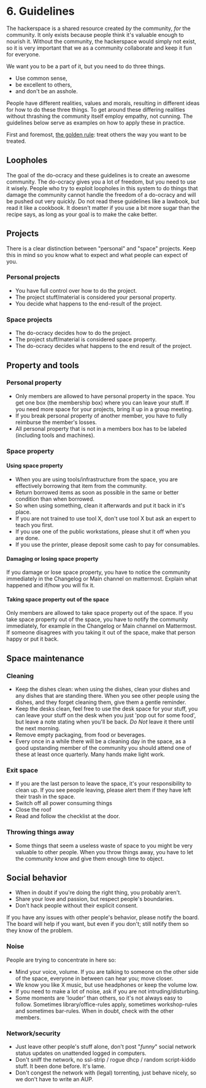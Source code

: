 # 6. Guidelines

The hackerspace is a shared resource created *by* the community, *for* the community. It only exists because people think it's valuable enough to nourish it. Without the community, the hackerspace would simply not exist, so it is very important that we as a community collaborate and keep it fun for everyone.

We want you to be a part of it, but you need to do three things.

* Use common sense,
* be excellent to others,
* and don't be an asshole.

People have different realities, values and morals, resulting in different ideas for how to do these three things. To get around these differing realities without thrashing the community itself employ empathy, not cunning. The guidelines below serve as examples on how to apply these in practice.

First and foremost, [the golden rule](http://en.wikipedia.org/wiki/Golden_Rule): treat others the way you want to be treated.

## Loopholes

The goal of the do-ocracy and these guidelines is to create an awesome community. The do-ocracy gives you a lot of freedom, but you need to use it wisely. People who try to exploit loopholes in this system to do things that damage the community cannot handle the freedom of a do-ocracy and will be pushed out very quickly. Do not read these guidelines like a lawbook, but read it like a cookbook. It doesn't matter if you use a bit more sugar than the recipe says, as long as your goal is to make the cake better.

## Projects

There is a clear distinction between "personal" and "space" projects. Keep this in mind so you know what to expect and what people can expect of you.

### Personal projects

* You have full control over how to do the project.
* The project stuff/material is considered your personal property.
* You decide what happens to the end-result of the project.

### Space projects

* The do-ocracy decides how to do the project.
* The project stuff/material is considered space property.
* The do-ocracy decides what happens to the end result of the project.

## Property and tools

### Personal property

* Only members are allowed to have personal property in the space. You get one box (the membership box) where you can leave your stuff. If you need more space for your projects, bring it up in a group meeting.
* If you break personal property of another member, you have to fully reimburse the member's losses.
* All personal property that is not in a members box has to be labeled (including tools and machines).

### Space property

#### Using space property

* When you are using tools/infrastructure from the space, you are effectively borrowing that item from the community.
* Return borrowed items as soon as possible in the same or better condition than when borrowed.
* So when using something, clean it afterwards and put it back in it's place.
* If you are not trained to use tool X, don't use tool X but ask an expert to teach you first.
* If you use one of the public workstations, please shut it off when you are done.
* If you use the printer, please deposit some cash to pay for consumables.

#### Damaging or losing space property

If you damage or lose space property, you have to notice the community immediately in the Changelog or Main channel on mattermost. Explain what happened and if/how you will fix it.

#### Taking space property out of the space

Only members are allowed to take space property out of the space. If you take space property out of the space, you have to notify the community immediately, for example in the Changelog or Main channel on Mattermost. If someone disagrees with you taking it out of the space, make that person happy or put it back.

## Space maintenance

### Cleaning

* Keep the dishes clean: when using the dishes, clean your dishes and any dishes that are standing there. When you see other people using the dishes, and they forget cleaning them, give them a gentle reminder.
* Keep the desks clean, feel free to use the desk space for your stuff, you can leave your stuff on the desk when you just 'pop out for some food', but leave a note stating when you'll be back. _Do Not_ leave it there until the next morning.
* Remove empty packaging, from food or beverages.
* Every once in a while there will be a cleaning day in the space, as a good upstanding member of the community you should attend one of these at least once quarterly. Many hands make light work.

### Exit space

* If you are the last person to leave the space, it's your responsibility to clean up. If you see people leaving, please alert them if they have left their trash in the space.
* Switch off all power consuming things
* Close the roof
* Read and follow the checklist at the door.

### Throwing things away

* Some things that seem a useless waste of space to you might be very valuable to other people. When you throw things away, you have to let the community know and give them enough time to object.

## Social behavior

* When in doubt if you're doing the right thing, you probably aren't.
* Share your love and passion, but respect people's boundaries.
* Don't hack people without their explicit consent.

If you have any issues with other people's behavior, please notify the board. The board will help if you want, but even if you don't; still notify them so they know of the problem.

### Noise

People are trying to concentrate in here so:

* Mind your voice, volume. If you are talking to someone on the other side of the space, everyone in between can hear you; move closer.
* We know you like X music, but use headphones or keep the volume low.
* If you need to make a lot of noise, ask if you are not intruding/disturbing.
* Some moments are 'louder' than others, so it's not always easy to follow. Sometimes library/office-rules apply, sometimes workshop-rules and sometimes bar-rules. When in doubt, check with the other members.

### Network/security

* Just leave other people's stuff alone, don't post "*funny*" social network status updates on unattended logged in computers.
* Don't sniff the network, no ssl-strip / rogue dhcp / random script-kiddo stuff. It been done before. It's lame.
* Don't congest the network with (legal) torrenting, just behave nicely, so we don't have to write an AUP.
